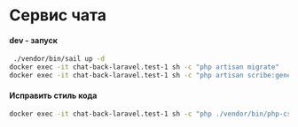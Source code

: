 # Сервис чата

#### dev - запуск
```sh
 ./vendor/bin/sail up -d
docker exec -it chat-back-laravel.test-1 sh -c "php artisan migrate"
docker exec -it chat-back-laravel.test-1 sh -c "php artisan scribe:generate"
```


#### Исправить стиль кода
```sh
docker exec -it chat-back-laravel.test-1 sh -c "php ./vendor/bin/php-cs-fixer fix"
```
